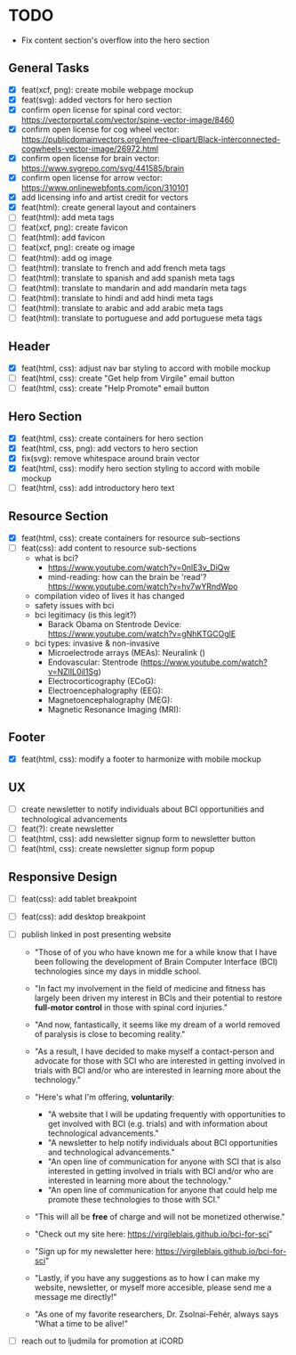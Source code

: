 # TODO
- Fix content section's overflow into the hero section

## General Tasks
  - [X] feat(xcf, png): create mobile webpage mockup
  - [X] feat(svg): added vectors for hero section
  - [X] confirm open license for spinal cord vector: https://vectorportal.com/vector/spine-vector-image/8460
  - [X] confirm open license for cog wheel vector: https://publicdomainvectors.org/en/free-clipart/Black-interconnected-cogwheels-vector-image/26972.html
  - [X] confirm open license for brain vector: https://www.svgrepo.com/svg/441585/brain
  - [X] confirm open license for arrow vector: https://www.onlinewebfonts.com/icon/310101
  - [X] add licensing info and artist credit for vectors
  - [X] feat(html): create general layout and containers
  - [ ] feat(html): add meta tags
  - [ ] feat(xcf, png): create favicon
  - [ ] feat(html): add favicon
  - [ ] feat(xcf, png): create og image
  - [ ] feat(html): add og image
  - [ ] feat(html): translate to french and add french meta tags
  - [ ] feat(html): translate to spanish and add spanish meta tags
  - [ ] feat(html): translate to mandarin and add mandarin meta tags
  - [ ] feat(html): translate to hindi and add hindi meta tags
  - [ ] feat(html): translate to arabic and add arabic meta tags
  - [ ] feat(html): translate to portuguese and add portuguese meta tags

## Header
- [X] feat(html, css): adjust nav bar styling to accord with mobile mockup
- [ ] feat(html, css): create "Get help from Virgile" email button
- [ ] feat(html, css): create "Help Promote" email button

## Hero Section
- [X] feat(html, css): create containers for hero section
- [X] feat(html, css, png): add vectors to hero section
- [X] fix(svg): remove whitespace around brain vector
- [X] feat(html, css): modify hero section styling to accord with mobile mockup
- [ ] feat(html, css): add introductory hero text

## Resource Section
  - [X] feat(html, css): create containers for resource sub-sections
  - [ ] feat(css): add content to resource sub-sections
    - what is bci?
      - https://www.youtube.com/watch?v=0nlE3v_DiQw
      - mind-reading: how can the brain be 'read'? https://www.youtube.com/watch?v=hv7wYRndWpo
    - compilation video of lives it has changed
    - safety issues with bci
    - bci legitimacy (is this legit?)
      - Barack Obama on Stentrode Device: https://www.youtube.com/watch?v=gNhKTGCOglE
    - bci types: invasive & non-invasive
      - Microelectrode arrays (MEAs): Neuralink () 
      - Endovascular: Stentrode (https://www.youtube.com/watch?v=NZlIL0iI1Sg)
      - Electrocorticography (ECoG):
      - Electroencephalography (EEG):
      - Magnetoencephalography (MEG):
      - Magnetic Resonance Imaging (MRI):

## Footer
- [X] feat(html, css): modify a footer to harmonize with mobile mockup

## UX
- [ ] create newsletter to notify individuals about BCI opportunities and technological advancements
- [ ] feat(?): create newsletter
- [ ] feat(html, css): add newsletter signup form to newsletter button
- [ ] feat(html, css): create newsletter signup form popup

## Responsive Design

- [ ] feat(css): add tablet breakpoint
- [ ] feat(css): add desktop breakpoint

- [ ] publish linked in post presenting website
  - "Those of of you who have known me for a while know that I have been following the development of Brain Computer Interface (BCI) technologies since my days in middle school.
  - "In fact my involvement in the field of medicine and fitness has largely been driven my interest in BCIs and their potential to restore **full-motor control** in those with spinal cord injuries."
  - "And now, fantastically, it seems like my dream of a world removed of paralysis is close to becoming reality."
  - "As a result, I have decided to make myself a contact-person and advocate for those with SCI who are interested in getting involved in trials with BCI and/or who are interested in learning more about the technology."
  - "Here's what I'm offering, **voluntarily**:
    - "A website that I will be updating frequently with opportunities to get involved with BCI (e.g. trials) and with information about technological advancements."
    - "A newsletter to help notify individuals about BCI opportunities and technological advancements."
    - "An open line of communication for anyone with SCI that is also interested in getting involved in trials with BCI and/or who are interested in learning more about the technology."
    - "An open line of communication for anyone that could help me promote these technologies to those with SCI."
  - "This will all be **free** of charge and will not be monetized otherwise."
  - "Check out my site here: https://virgileblais.github.io/bci-for-sci"
  - "Sign up for my newsletter here: https://virgileblais.github.io/bci-for-sci"
  - "Lastly, if you have any suggestions as to how I can make my website, newsletter, or myself more accesible, please send me a message me directly!"

  - "As one of my favorite researchers, Dr. Zsolnai-Fehér, always says "What a time to be alive!"

- [ ] reach out to ljudmila for promotion at iCORD
